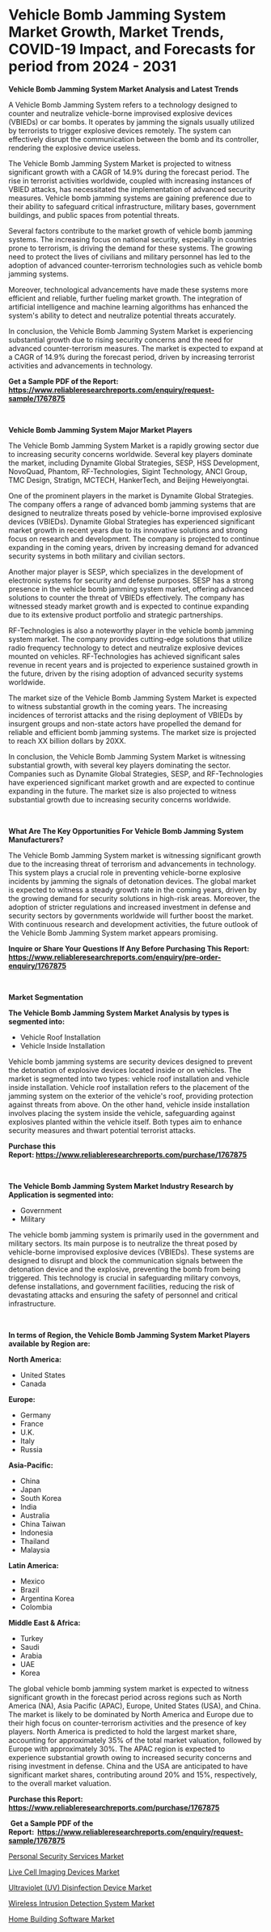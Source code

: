 <p><h1>Vehicle Bomb Jamming System Market Growth, Market Trends, COVID-19 Impact, and Forecasts for period from 2024 - 2031</h1></p><p><strong>Vehicle Bomb Jamming System Market Analysis and Latest Trends</strong></p>
<p><p>A Vehicle Bomb Jamming System refers to a technology designed to counter and neutralize vehicle-borne improvised explosive devices (VBIEDs) or car bombs. It operates by jamming the signals usually utilized by terrorists to trigger explosive devices remotely. The system can effectively disrupt the communication between the bomb and its controller, rendering the explosive device useless.</p><p>The Vehicle Bomb Jamming System Market is projected to witness significant growth with a CAGR of 14.9% during the forecast period. The rise in terrorist activities worldwide, coupled with increasing instances of VBIED attacks, has necessitated the implementation of advanced security measures. Vehicle bomb jamming systems are gaining preference due to their ability to safeguard critical infrastructure, military bases, government buildings, and public spaces from potential threats.</p><p>Several factors contribute to the market growth of vehicle bomb jamming systems. The increasing focus on national security, especially in countries prone to terrorism, is driving the demand for these systems. The growing need to protect the lives of civilians and military personnel has led to the adoption of advanced counter-terrorism technologies such as vehicle bomb jamming systems.</p><p>Moreover, technological advancements have made these systems more efficient and reliable, further fueling market growth. The integration of artificial intelligence and machine learning algorithms has enhanced the system's ability to detect and neutralize potential threats accurately.</p><p>In conclusion, the Vehicle Bomb Jamming System Market is experiencing substantial growth due to rising security concerns and the need for advanced counter-terrorism measures. The market is expected to expand at a CAGR of 14.9% during the forecast period, driven by increasing terrorist activities and advancements in technology.</p></p>
<p><strong>Get a Sample PDF of the Report:&nbsp; <a href="https://www.reliableresearchreports.com/enquiry/request-sample/1767875">https://www.reliableresearchreports.com/enquiry/request-sample/1767875</a></strong></p>
<p>&nbsp;</p>
<p><strong>Vehicle Bomb Jamming System Major Market Players</strong></p>
<p><p>The Vehicle Bomb Jamming System Market is a rapidly growing sector due to increasing security concerns worldwide. Several key players dominate the market, including Dynamite Global Strategies, SESP, HSS Development, NovoQuad, Phantom, RF-Technologies, Sigint Technology, ANCI Group, TMC Design, Stratign, MCTECH, HankerTech, and Beijing Heweiyongtai.</p><p>One of the prominent players in the market is Dynamite Global Strategies. The company offers a range of advanced bomb jamming systems that are designed to neutralize threats posed by vehicle-borne improvised explosive devices (VBIEDs). Dynamite Global Strategies has experienced significant market growth in recent years due to its innovative solutions and strong focus on research and development. The company is projected to continue expanding in the coming years, driven by increasing demand for advanced security systems in both military and civilian sectors.</p><p>Another major player is SESP, which specializes in the development of electronic systems for security and defense purposes. SESP has a strong presence in the vehicle bomb jamming system market, offering advanced solutions to counter the threat of VBIEDs effectively. The company has witnessed steady market growth and is expected to continue expanding due to its extensive product portfolio and strategic partnerships.</p><p>RF-Technologies is also a noteworthy player in the vehicle bomb jamming system market. The company provides cutting-edge solutions that utilize radio frequency technology to detect and neutralize explosive devices mounted on vehicles. RF-Technologies has achieved significant sales revenue in recent years and is projected to experience sustained growth in the future, driven by the rising adoption of advanced security systems worldwide.</p><p>The market size of the Vehicle Bomb Jamming System Market is expected to witness substantial growth in the coming years. The increasing incidences of terrorist attacks and the rising deployment of VBIEDs by insurgent groups and non-state actors have propelled the demand for reliable and efficient bomb jamming systems. The market size is projected to reach XX billion dollars by 20XX.</p><p>In conclusion, the Vehicle Bomb Jamming System Market is witnessing substantial growth, with several key players dominating the sector. Companies such as Dynamite Global Strategies, SESP, and RF-Technologies have experienced significant market growth and are expected to continue expanding in the future. The market size is also projected to witness substantial growth due to increasing security concerns worldwide.</p></p>
<p>&nbsp;</p>
<p><strong>What Are The Key Opportunities For Vehicle Bomb Jamming System Manufacturers?</strong></p>
<p><p>The Vehicle Bomb Jamming System market is witnessing significant growth due to the increasing threat of terrorism and advancements in technology. This system plays a crucial role in preventing vehicle-borne explosive incidents by jamming the signals of detonation devices. The global market is expected to witness a steady growth rate in the coming years, driven by the growing demand for security solutions in high-risk areas. Moreover, the adoption of stricter regulations and increased investment in defense and security sectors by governments worldwide will further boost the market. With continuous research and development activities, the future outlook of the Vehicle Bomb Jamming System market appears promising.</p></p>
<p><strong>Inquire or Share Your Questions If Any Before Purchasing This Report: <a href="https://www.reliableresearchreports.com/enquiry/pre-order-enquiry/1767875">https://www.reliableresearchreports.com/enquiry/pre-order-enquiry/1767875</a></strong></p>
<p>&nbsp;</p>
<p><strong>Market Segmentation</strong></p>
<p><strong>The Vehicle Bomb Jamming System Market Analysis by types is segmented into:</strong></p>
<p><ul><li>Vehicle Roof Installation</li><li>Vehicle Inside Installation</li></ul></p>
<p><p>Vehicle bomb jamming systems are security devices designed to prevent the detonation of explosive devices located inside or on vehicles. The market is segmented into two types: vehicle roof installation and vehicle inside installation. Vehicle roof installation refers to the placement of the jamming system on the exterior of the vehicle's roof, providing protection against threats from above. On the other hand, vehicle inside installation involves placing the system inside the vehicle, safeguarding against explosives planted within the vehicle itself. Both types aim to enhance security measures and thwart potential terrorist attacks.</p></p>
<p><strong>Purchase this Report:&nbsp;<a href="https://www.reliableresearchreports.com/purchase/1767875">https://www.reliableresearchreports.com/purchase/1767875</a></strong></p>
<p>&nbsp;</p>
<p><strong>The Vehicle Bomb Jamming System Market Industry Research by Application is segmented into:</strong></p>
<p><ul><li>Government</li><li>Military</li></ul></p>
<p><p>The vehicle bomb jamming system is primarily used in the government and military sectors. Its main purpose is to neutralize the threat posed by vehicle-borne improvised explosive devices (VBIEDs). These systems are designed to disrupt and block the communication signals between the detonation device and the explosive, preventing the bomb from being triggered. This technology is crucial in safeguarding military convoys, defense installations, and government facilities, reducing the risk of devastating attacks and ensuring the safety of personnel and critical infrastructure.</p></p>
<p>&nbsp;</p>
<p><strong>In terms of Region, the Vehicle Bomb Jamming System Market Players available by Region are:</strong></p>
<p>
    <p> <strong> North America: </strong>
        <ul>
            <li>United States</li>
            <li>Canada</li>
        </ul>
        </p> 
    <p> <strong> Europe: </strong>
        <ul>
            <li>Germany</li>
            <li>France</li>
            <li>U.K.</li>
            <li>Italy</li>
            <li>Russia</li>
        </ul>
        </p> 
    <p> <strong> Asia-Pacific: </strong>
        <ul>
            <li>China</li>
            <li>Japan</li>
            <li>South Korea</li>
            <li>India</li>
            <li>Australia</li>
            <li>China Taiwan</li>
            <li>Indonesia</li>
            <li>Thailand</li>
            <li>Malaysia</li>
        </ul>
        </p> 
    <p> <strong> Latin America: </strong>
        <ul>
            <li>Mexico</li>
            <li>Brazil</li>
            <li>Argentina Korea</li>
            <li>Colombia</li>
        </ul>
        </p> 
    <p> <strong> Middle East & Africa: </strong>
        <ul>
            <li>Turkey</li>
            <li>Saudi</li>
            <li>Arabia</li>
            <li>UAE</li>
            <li>Korea</li>
        </ul>
    </p>
    </p>
<p><p>The global vehicle bomb jamming system market is expected to witness significant growth in the forecast period across regions such as North America (NA), Asia Pacific (APAC), Europe, United States (USA), and China. The market is likely to be dominated by North America and Europe due to their high focus on counter-terrorism activities and the presence of key players. North America is predicted to hold the largest market share, accounting for approximately 35% of the total market valuation, followed by Europe with approximately 30%. The APAC region is expected to experience substantial growth owing to increased security concerns and rising investment in defense. China and the USA are anticipated to have significant market shares, contributing around 20% and 15%, respectively, to the overall market valuation.</p></p>
<p><strong>Purchase this Report: <a href="https://www.reliableresearchreports.com/purchase/1767875">https://www.reliableresearchreports.com/purchase/1767875</a></strong></p>
<p>&nbsp;<strong>Get a Sample PDF of the Report:&nbsp;&nbsp;<a href="https://www.reliableresearchreports.com/enquiry/request-sample/1767875">https://www.reliableresearchreports.com/enquiry/request-sample/1767875</a></strong></p>
<p><strong></strong></p>
<p><p><a href="https://medium.com/@shirleysullivan73/personal-security-services-market-insights-into-market-cagr-market-trends-and-growth-strategies-94b3568e5142">Personal Security Services Market</a></p><p><a href="https://github.com/mharielmesa/Market-Research-Report-List-1/blob/main/live-cell-imaging-devices-market.md">Live Cell Imaging Devices Market</a></p><p><a href="https://github.com/changoleonlaverguenzanoexiste/Market-Research-Report-List-1/blob/main/ultraviolet-uv-disinfection-device-market.md">Ultraviolet (UV) Disinfection Device Market</a></p><p><a href="https://medium.com/@shirleysullivan73/wireless-intrusion-detection-system-market-analysis-and-sze-forecasted-for-period-from-2023-to-2030-1162f95d0e35">Wireless Intrusion Detection System Market</a></p><p><a href="https://medium.com/@shirleysullivan73/home-building-software-nbsp-market-focuses-on-market-share-size-and-projected-forecast-till-2030-3ba5b33c17a1">Home Building Software Market</a></p></p>